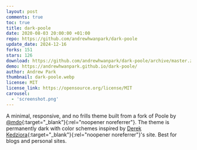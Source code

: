 ```yaml
---
layout: post
comments: true
toc: true
title: dark-poole
date: 2020-08-03 20:00:00 +01:00
repo: https://github.com/andrewhwanpark/dark-poole
update_date: 2024-12-16
forks: 151
stars: 126
download: https://github.com/andrewhwanpark/dark-poole/archive/master.zip
demo: https://andrewhwanpark.github.io/dark-poole/
author: Andrew Park
thumbnail: dark-poole.webp
license: MIT
license_link: https://opensource.org/license/MIT
carousel:
  - 'screenshot.png'
---
```


A minimal, responsive, and no frills theme built from a fork of Poole by [@mdo](https://markdotto.com/){:target="_blank"}{:rel="noopener noreferrer"}. The theme is permanently dark with color schemes inspired by [Derek Kedziora](https://derekkedziora.com/){:target="_blank"}{:rel="noopener noreferrer"}'s site.
Best for blogs and personal sites.
